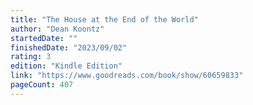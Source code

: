 ```yaml
---
title: "The House at the End of the World"
author: "Dean Koontz"
startedDate: ""
finishedDate: "2023/09/02"
rating: 3
edition: "Kindle Edition"
link: "https://www.goodreads.com/book/show/60659833"
pageCount: 407
---
```



